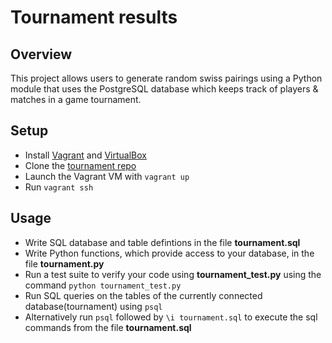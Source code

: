 # Tournament results


## Overview

This project allows users to generate random swiss pairings using a Python module that uses the PostgreSQL database which keeps track of players & matches in a game tournament.

## Setup

* Install [Vagrant](https://www.vagrantup.com/) and [VirtualBox](https://www.virtualbox.org/)
* Clone the [tournament repo](https://github.com/udacity/fullstack-nanodegree-vm)
* Launch the Vagrant VM with `vagrant up`
* Run `vagrant ssh`

## Usage

* Write SQL database and table defintions in the file **tournament.sql**
* Write Python functions, which provide access to your database, in the file **tournament.py**
* Run a test suite to verify your code using **tournament_test.py** using the command `python tournament_test.py` 
* Run SQL queries on the tables of the currently connected database(tournament) using `psql`
* Alternatively run `psql` followed by `\i tournament.sql` to execute the sql commands from the file **tournament.sql**

